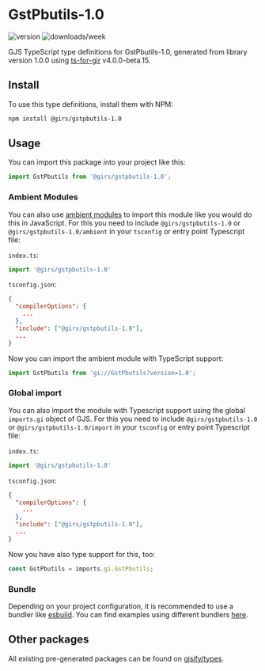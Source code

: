
# GstPbutils-1.0

![version](https://img.shields.io/npm/v/@girs/gstpbutils-1.0)
![downloads/week](https://img.shields.io/npm/dw/@girs/gstpbutils-1.0)


GJS TypeScript type definitions for GstPbutils-1.0, generated from library version 1.0.0 using [ts-for-gir](https://github.com/gjsify/ts-for-gir) v4.0.0-beta.15.


## Install

To use this type definitions, install them with NPM:
```bash
npm install @girs/gstpbutils-1.0
```

## Usage

You can import this package into your project like this:
```ts
import GstPbutils from '@girs/gstpbutils-1.0';
```

### Ambient Modules

You can also use [ambient modules](https://github.com/gjsify/ts-for-gir/tree/main/packages/cli#ambient-modules) to import this module like you would do this in JavaScript.
For this you need to include `@girs/gstpbutils-1.0` or `@girs/gstpbutils-1.0/ambient` in your `tsconfig` or entry point Typescript file:

`index.ts`:
```ts
import '@girs/gstpbutils-1.0'
```

`tsconfig.json`:
```json
{
  "compilerOptions": {
    ...
  },
  "include": ["@girs/gstpbutils-1.0"],
  ...
}
```

Now you can import the ambient module with TypeScript support: 

```ts
import GstPbutils from 'gi://GstPbutils?version=1.0';
```

### Global import

You can also import the module with Typescript support using the global `imports.gi` object of GJS.
For this you need to include `@girs/gstpbutils-1.0` or `@girs/gstpbutils-1.0/import` in your `tsconfig` or entry point Typescript file:

`index.ts`:
```ts
import '@girs/gstpbutils-1.0'
```

`tsconfig.json`:
```json
{
  "compilerOptions": {
    ...
  },
  "include": ["@girs/gstpbutils-1.0"],
  ...
}
```

Now you have also type support for this, too:

```ts
const GstPbutils = imports.gi.GstPbutils;
```

### Bundle

Depending on your project configuration, it is recommended to use a bundler like [esbuild](https://esbuild.github.io/). You can find examples using different bundlers [here](https://github.com/gjsify/ts-for-gir/tree/main/examples).

## Other packages

All existing pre-generated packages can be found on [gjsify/types](https://github.com/gjsify/types).

